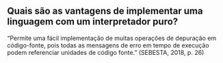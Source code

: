 ## Quais são as vantagens de implementar uma linguagem com um interpretador puro?

“Permite uma fácil implementação de muitas operações de depuração em código-fonte, pois todas as mensagens de erro em tempo de execução podem referenciar unidades de código fonte.” (SEBESTA, 2018, p. 26)

